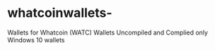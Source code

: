 # whatcoinwallets-
Wallets for Whatcoin (WATC)
Wallets Uncompiled and Complied only Windows 10 wallets
